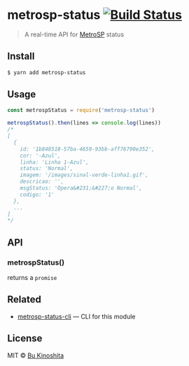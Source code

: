 # metrosp-status [![Build Status](https://travis-ci.org/bukinoshita/metrosp-status.svg?branch=master)](https://travis-ci.org/bukinoshita/metrosp-status)

> A real-time API for [MetroSP](http://www.metro.sp.gov.br/) status

## Install

```bash
$ yarn add metrosp-status
```

## Usage

```js
const metrospStatus = require('metrosp-status')

metrospStatus().then(lines => console.log(lines))
/*
[
  {
    id: '1b848518-57ba-4659-93bb-aff76790e352',
    cor: '-Azul',
    linha: 'Linha 1-Azul',
    status: 'Normal',
    imagem: '/images/sinal-verde-linha1.gif',
    descricao: '',
    msgStatus: 'Opera&#231;&#227;o Normal',
    codigo: '1'
  },
  ...
]
*/
```

## API

### metrospStatus()

returns a `promise`

## Related

- [metrosp-status-cli](https://github.com/bukinoshita/metrosp-status-cli) — CLI for this module

## License

MIT © [Bu Kinoshita](https://bukinoshita.io)
